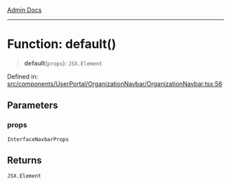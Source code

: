 [Admin Docs](/)

***

# Function: default()

> **default**(`props`): `JSX.Element`

Defined in: [src/components/UserPortal/OrganizationNavbar/OrganizationNavbar.tsx:56](https://github.com/PalisadoesFoundation/talawa-admin/blob/main/src/components/UserPortal/OrganizationNavbar/OrganizationNavbar.tsx#L56)

## Parameters

### props

`InterfaceNavbarProps`

## Returns

`JSX.Element`
